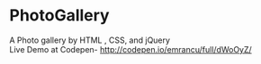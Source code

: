 # PhotoGallery
A Photo gallery by HTML , CSS, and jQuery<br>
Live Demo at Codepen- http://codepen.io/emrancu/full/dWoOyZ/ 
